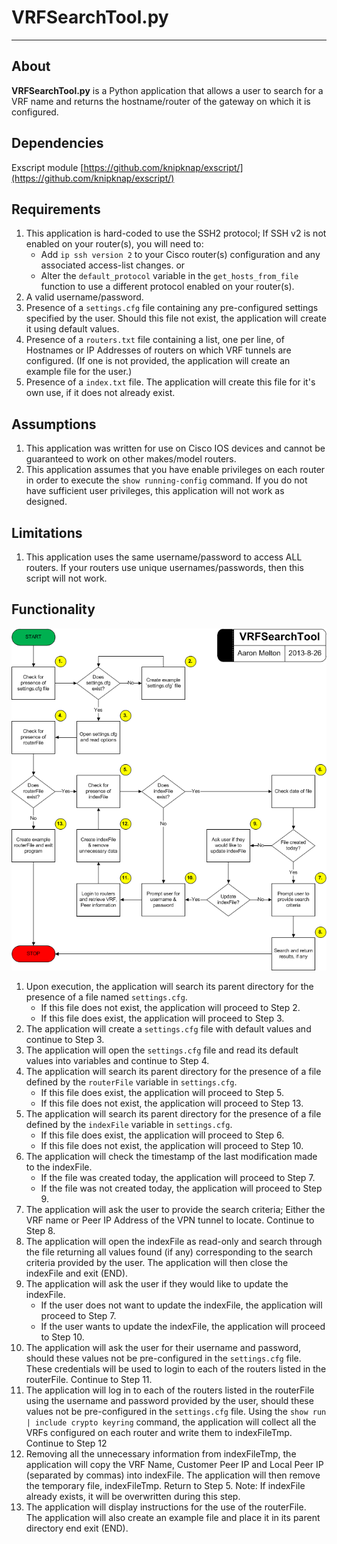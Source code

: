 # VRFSearchTool.py #
----------

## About ##
**VRFSearchTool.py** is a Python application that allows a user to search for 
a VRF name and returns the hostname/router of the gateway on which it is configured.

## Dependencies ##
Exscript module [https://github.com/knipknap/exscript/](https://github.com/knipknap/exscript/)

## Requirements ##
1. This application is hard-coded to use the SSH2 protocol; If SSH v2 is not
   enabled on your router(s), you will need to:
   * Add `ip ssh version 2` to your Cisco router(s) configuration and any 
   associated access-list changes.
   or
   * Alter the `default_protocol` variable in the `get_hosts_from_file` function
   to use a different protocol enabled on your router(s).
2. A valid username/password.
3. Presence of a `settings.cfg` file containing any pre-configured settings
   specified by the user.  Should this file not exist, the application will
   create it using default values.
3. Presence of a `routers.txt` file containing a list, one per line, of 
   Hostnames or IP Addresses of routers on which VRF tunnels are configured.
   (If one is not provided, the application will create an example file for
   the user.)
4. Presence of a `index.txt` file. The application will create this file for
   it's own use, if it does not already exist.

## Assumptions ##
1. This application was written for use on Cisco IOS devices and cannot be
   guaranteed to work on other makes/model routers.
2. This application assumes that you have enable privileges on each router
   in order to execute the `show running-config` command.  If you do not
   have sufficient user privileges, this application will not work as
   designed.

## Limitations ##
1. This application uses the same username/password to access ALL routers. If
   your routers use unique usernames/passwords, then this script will not work.

## Functionality ##
![](VRFSearchTool.png)

1. Upon execution, the application will search its parent directory for the
   presence of a file named `settings.cfg`.
   * If this file does not exist, the application will proceed to Step 2.
   * If this file does exist, the application will proceed to Step 3.
2. The application will create a `settings.cfg` file with default values
   and continue to Step 3.
3. The application will open the `settings.cfg` file and read its default
   values into variables and continue to Step 4.
4. The application will search its parent directory for the presence of a file
   defined by the `routerFile` variable in `settings.cfg`.
   * If this file does exist, the application will proceed to Step 5.
   * If this file does not exist, the application will proceed to Step 13.
5. The application will search its parent directory for the presence of a file
   defined by the `indexFile` variable in `settings.cfg`.
   * If this file does exist, the application will proceed to Step 6.
   * If this file does not exist, the application will proceed to Step 10.
6. The application will check the timestamp of the last modification made to
   the indexFile.
   * If the file was created today, the application will proceed to Step 7.
   * If the file was not created today, the application will proceed to Step 9.
7. The application will ask the user to provide the search criteria; Either
   the VRF name or Peer IP Address of the VPN tunnel to locate.  Continue to
   Step 8.
8. The application will open the indexFile as read-only and search through the
   file returning all values found (if any) corresponding to the search 
   criteria provided by the user. The application will then close the indexFile
   and exit (END).
9. The application will ask the user if they would like to update the indexFile.
   * If the user does not want to update the indexFile, the application will 
   proceed to Step 7.
   * If the user wants to update the indexFile, the application will proceed 
   to Step 10.
10. The application will ask the user for their username and password, should
    these values not be pre-configured in the `settings.cfg` file.  These
    credentials will be used to login to each of the routers listed in the 
    routerFile.  Continue to Step 11.
11. The application will log in to each of the routers listed in the routerFile
    using the username and password provided by the user, should these values
	not be pre-configured in the `settings.cfg` file. Using the 
	`show run | include crypto keyring` command, the application will collect 
	all the VRFs configured on each router and write them to indexFileTmp.  
	Continue to Step 12
12. Removing all the unnecessary information from indexFileTmp, the application
    will copy the VRF Name, Customer Peer IP and Local Peer IP (separated by 
	commas) into indexFile.  The application will then remove the temporary file,
	indexFileTmp.  Return to Step 5.
    Note: If indexFile already exists, it will be overwritten during this step.
13. The application will display instructions for the use of the routerFile.  
	The application will also create an example file and place it in its parent
	directory end exit (END).
